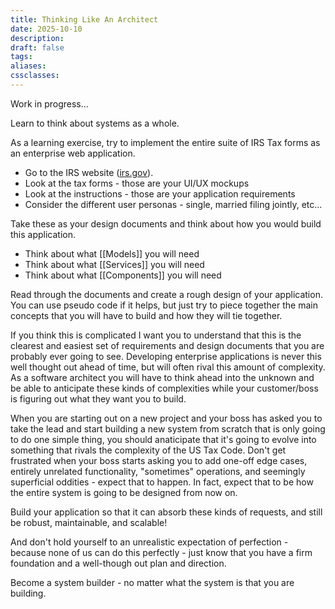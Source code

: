 ```yaml
---
title: Thinking Like An Architect
date: 2025-10-10
description:
draft: false
tags:
aliases:
cssclasses:
---
```


Work in progress...

Learn to think about systems as a whole.

As a learning exercise, try to implement the entire suite of IRS Tax forms as an enterprise web application.

- Go to the IRS website ([irs.gov](https://www.irs.gov/forms-instructions)).
- Look at the tax forms - those are your UI/UX mockups
- Look at the instructions - those are your application requirements
- Consider the different user personas - single, married filing jointly, etc...

Take these as your design documents and think about how you would build this application.

- Think about what [[Models]] you will need
- Think about what [[Services]] you will need
- Think about what [[Components]] you will need

Read through the documents and create a rough design of your application.
You can use pseudo code if it helps, but just try to piece together the main concepts that you will have to build and how they will tie together.

If you think this is complicated I want you to understand that this is the clearest and easiest set of requirements and design documents that you are probably ever going to see.
Developing enterprise applications is never this well thought out ahead of time, but will often rival this amount of complexity. As a software architect you will have to think ahead into the unknown and be able to anticipate these kinds of complexities while your customer/boss is figuring out what they want you to build.

When you are starting out on a new project and your boss has asked you to take the lead and start building a new system from scratch that is only going to do one simple thing, you should anaticipate that it's going to evolve into something that rivals the complexity of the US Tax Code.
Don't get frustrated when your boss starts asking you to add one-off edge cases, entirely unrelated functionality, "sometimes" operations, and seemingly superficial oddities - expect that to happen.
In fact, expect that to be how the entire system is going to be designed from now on.

Build your application so that it can absorb these kinds of requests, and still be robust, maintainable, and scalable!

And don't hold yourself to an unrealistic expectation of perfection - because none of us can do this perfectly - just know that you have a firm foundation and a well-though out plan and direction.

Become a system builder - no matter what the system is that you are building.
